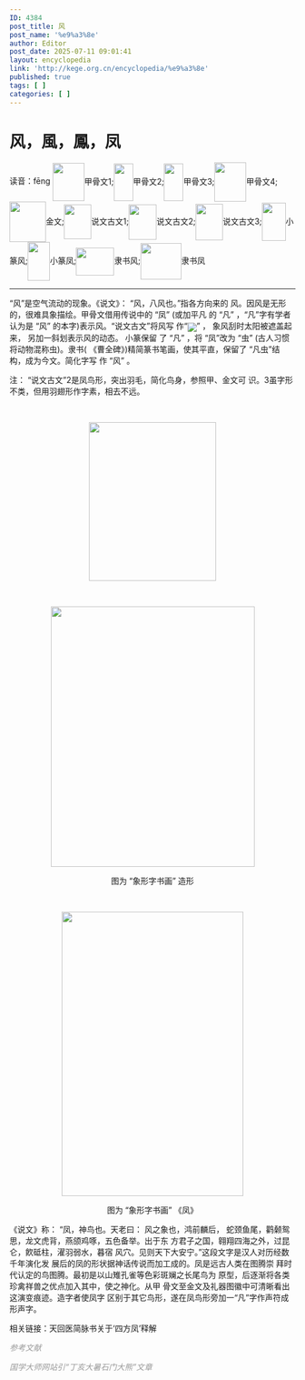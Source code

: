 ```yaml
---
ID: 4384
post_title: 风
post_name: '%e9%a3%8e'
author: Editor
post_date: 2025-07-11 09:01:41
layout: encyclopedia
link: 'http://kege.org.cn/encyclopedia/%e9%a3%8e'
published: true
tags: [ ]
categories: [ ]
---
```

<div id="ArtContent">
<h1>风，風，鳳，凤</h1>
</div>
读音：fēng
<span class="tu"><img src="https://pic.guoxuemi.com/xiangxing/R201211015.0154.5[39714a05906a].jpg" width="56" height="67" align="absmiddle" />甲骨文1;<img src="https://pic.guoxuemi.com/xiangxing/R201211015.0154.7[45a14d036068].jpg" width="34" height="66" align="absmiddle" />甲骨文2;<img src="https://pic.guoxuemi.com/xiangxing/R201211015.0154.9[50a14d036068].jpg" width="34" height="66" align="absmiddle" />甲骨文3;<img src="https://pic.guoxuemi.com/xiangxing/R201211015.0154.11[5b014805806c].jpg" width="56" height="69" align="absmiddle" />甲骨文4;<img src="https://pic.guoxuemi.com/xiangxing/R201211015.0154.13[654144064070].jpg" width="64" height="71" align="absmiddle" />金文;<img src="https://pic.guoxuemi.com/xiangxing/R201211015.0154.15[70f15004c060].jpg" width="48" height="61" align="absmiddle" />说文古文1;<img src="https://pic.guoxuemi.com/xiangxing/R201211015.0154.17[7be15004d062].jpg" width="49" height="62" align="absmiddle" />说文古文2;<img src="https://pic.guoxuemi.com/xiangxing/R201211015.0154.19[86e14f04c064].jpg" width="48" height="64" align="absmiddle" />说文古文3;<img src="https://pic.guoxuemi.com/xiangxing/R201211015.0154.21[3a325004206a].jpg" width="42" height="67" align="absmiddle" />小篆风;<img src="https://pic.guoxuemi.com/xiangxing/R201211015.0154.23[45725003e06b].jpg" width="39" height="68" align="absmiddle" />小篆凤;<img src="https://pic.guoxuemi.com/xiangxing/R201211015.0154.25[4f125f06a04d].jpg" width="67" height="49" align="absmiddle" />隶书风;<img src="https://pic.guoxuemi.com/xiangxing/R201211015.0154.27[5a0253071065].jpg" width="72" height="64" align="absmiddle" />隶书凤</span>

<hr />

“风”是空气流动的现象。《说文》： “风，八风也。”指各方向来的 风。因风是无形的，很难具象描绘。甲骨文借用传说中的 “凤” (或加平凡 的 “凡” ，“凡”字有学者认为是 “风” 的本字)表示风。“说文古文”将风写 作“<img src="https://pic.guoxuemi.com/xiangxing/R201211015.0154.21.2.jpg" align="absmiddle" />” ， 象风刮时太阳被遮盖起来， 另加一斜划表示风的动态。 小篆保留 了 “凡” ，将 “凤”改为 “虫” (古人习惯将动物混称虫)。隶书( 《曹全碑》)精简篆书笔画，使其平直，保留了 “凡虫”结构，成为今文。简化字写 作 “风” 。

注： “说文古文”2是凤鸟形，突出羽毛，简化鸟身，参照甲、金文可 识。3虽字形不类，但用羽翅形作字素，相去不远。

&nbsp;
<p align="center"><span class="imgdiv"><img src="https://pic.guoxuemi.com/xiangxing/R201211015.0154.30[03c13c15e1b4].jpg" width="224" height="279" align="absmiddle" /></span></p>
&nbsp;
<p align="center"><span class="imgdiv"><img src="https://pic.guoxuemi.com/xiangxing/R201211015.0154.31[6723542322cd].jpg" width="359" height="458" align="absmiddle" /></span></p>
<p align="center">图为 “象形字书画” 造形</p>
&nbsp;
<p align="center"><span class="imgdiv"><img src="https://pic.guoxuemi.com/xiangxing/R201211015.0154.33[09e70c2fc4a6].jpg" width="320" height="500" align="absmiddle" /></span></p>
<p align="center">图为 “象形字书画” 《凤》</p>
《说文》称： “凤，神鸟也。天老曰： 风之象也，鸿前麟后， 蛇颈鱼尾，鹳颡鸳思，龙文虎背，燕颌鸡啄，五色备举。出于东 方君子之国，翱翔四海之外，过昆仑，飮砥柱，濯羽弱水，暮宿 风穴。见则天下大安宁。”这段文字是汉人对历经数千年演化发 展后的凤的形状据神话传说而加工成的。凤是远古人类在图腾崇 拜时代认定的鸟图腾。最初是以山雉孔雀等色彩斑斓之长尾鸟为 原型，后逐渐将各类珍禽祥兽之优点加入其中，使之神化。从甲 骨文至金文及礼器图徽中可清晰看出这演变痕迹。造字者使凤字 区别于其它鸟形，遂在凤鸟形旁加一“凡”字作声符成形声字。

相关链接：天回医简脉书关于‘四方凤’释解

<span style="color: #999999;"><em>参考文献</em></span>

<span style="color: #999999;"><em>国学大师网站引“丁亥大暑石门大熊”文章</em></span>